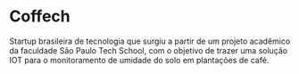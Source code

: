 # Coffech
Startup brasileira de tecnologia que surgiu a partir de um projeto acadêmico da faculdade São Paulo Tech School, com o objetivo de trazer uma solução IOT para o monitoramento de umidade do solo em plantações de café.
